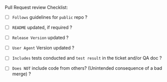 


Pull Request review Checklist:
 - [ ] `Follows` guidelines for `public` repo ?
 - [ ] `README` updated, if required ?
 - [ ] `Release Version` updated ?
 - [ ] `User Agent` Version updated ?
 - [ ] `Includes` tests conducted and `test result` in the ticket and/or QA doc ?
 - [ ] `Does NOT` include code from others?  (Unintended consequence of a bad merge) ?



